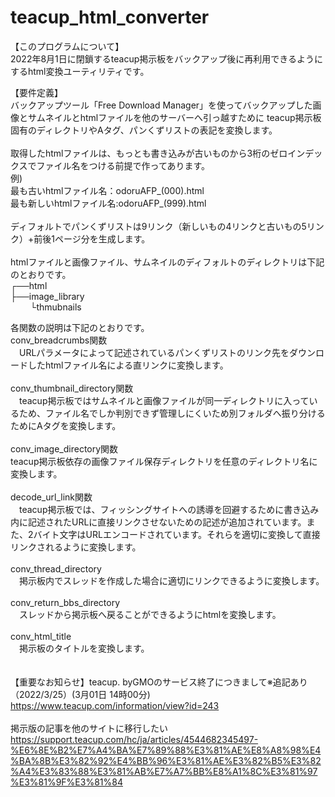 # teacup_html_converter

【このプログラムについて】<br>
2022年8月1日に閉鎖するteacup掲示板をバックアップ後に再利用できるようにするhtml変換ユーティリティです。<br>

【要件定義】<br>
バックアップツール「Free Download Manager」を使ってバックアップした画像とサムネイルとhtmlファイルを他のサーバーへ引っ越すために
teacup掲示板固有のディレクトリやAタグ、パンくずリストの表記を変換します。<br>
<br>
取得したhtmlファイルは、もっとも書き込みが古いものから3桁のゼロインデックスでファイル名をつける前提で作ってあります。<br>
例)<br>
最も古いhtmlファイル名：odoruAFP_(000).html<br>
最も新しいhtmlファイル名:odoruAFP_(999).html<br>
<br>
ディフォルトでパンくずリストは9リンク（新しいもの4リンクと古いもの5リンク）+前後1ページ分を生成します。<br>
<br>
htmlファイルと画像ファイル、サムネイルのディフォルトのディレクトリは下記のとおりです。<br>
┌──html<br>
├──image_library<br>
&nbsp;&nbsp;&nbsp;&nbsp;&nbsp;&nbsp;&nbsp;&nbsp;└thmubnails<br>

各関数の説明は下記のとおりです。<br>
conv_breadcrumbs関数<br>
　URLパラメータによって記述されているパンくずリストのリンク先をダウンロードしたhtmlファイル名による直リンクに変換します。<br>
<br> 
conv_thumbnail_directory関数<br>
　teacup掲示板ではサムネイルと画像ファイルが同一ディレクトリに入っているため、ファイル名でしか判別できず管理しにくいため別フォルダへ振り分けるためにAタグを変換します。<br>
<br> 
conv_image_directory関数<br>
 teacup掲示板依存の画像ファイル保存ディレクトリを任意のディレクトリ名に変換します。<br>
<br>
decode_url_link関数<br>
　teacup掲示板では、フィッシングサイトへの誘導を回避するために書き込み内に記述されたURLに直接リンクさせないための記述が追加されています。また、2バイト文字はURLエンコードされています。それらを適切に変換して直接リンクされるように変換します。<br>
<br> 
conv_thread_directory<br>
　掲示板内でスレッドを作成した場合に適切にリンクできるように変換します。<br>
<br>
conv_return_bbs_directory<br>
　スレッドから掲示板へ戻ることができるようにhtmlを変換します。<br>
<br> 
conv_html_title<br>
　掲示板のタイトルを変換します。<br>
<br>
<br>
【重要なお知らせ】teacup. byGMOのサービス終了につきまして※追記あり（2022/3/25）(3月01日 14時00分)<br>
https://www.teacup.com/information/view?id=243<br>
<br>
掲示版の記事を他のサイトに移行したい<br>
https://support.teacup.com/hc/ja/articles/4544682345497-%E6%8E%B2%E7%A4%BA%E7%89%88%E3%81%AE%E8%A8%98%E4%BA%8B%E3%82%92%E4%BB%96%E3%81%AE%E3%82%B5%E3%82%A4%E3%83%88%E3%81%AB%E7%A7%BB%E8%A1%8C%E3%81%97%E3%81%9F%E3%81%84

